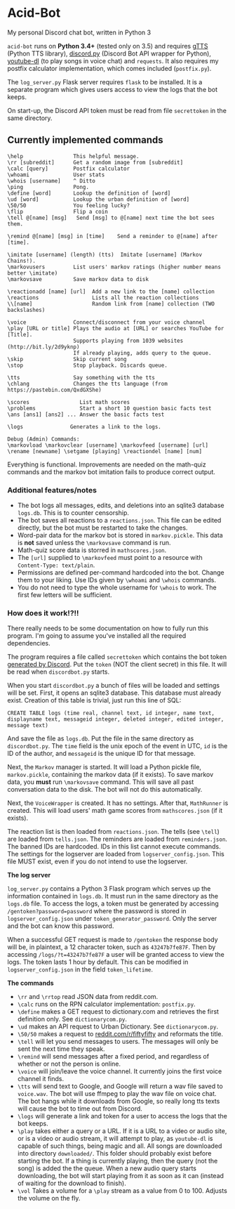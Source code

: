 # Acid-Bot
My personal Discord chat bot, written in Python 3

`acid-bot` runs on **Python 3.4+** (tested only on 3.5) and requires [gTTS](https://github.com/pndurette/gTTS) (Python TTS library), [discord.py](https://github.com/Rapptz/discord.py/) (Discord Bot API wrapper for Python), [youtube-dl](https://github.com/rg3/youtube-dl) (to play songs in voice chat) and `requests`. It also requires my postfix calculator implementation, which comes included (`postfix.py`).

The `log_server.py` Flask server requires `flask` to be installed. It is a separate program which gives users access to view the logs that the bot keeps.

On start-up, the Discord API token must be read from file `secrettoken` in the same directory.

## Currently implemented commands

	\help                This helpful message.
	\rr [subreddit]      Get a random image from [subreddit]
	\calc [query]        Postfix calculator
	\whoami              User stats
	\whois [username]    ^ Ditto
	\ping                Pong.
	\define [word]       Lookup the definition of [word]
	\ud [word]           Lookup the urban definition of [word]
	\50/50               You feeling lucky?
	\flip                Flip a coin
	\tell @[name] [msg]   Send [msg] to @[name] next time the bot sees them.

	\remind @[name] [msg] in [time]    Send a reminder to @[name] after [time].

	\imitate [username] (length) (tts)  Imitate [username] (Markov Chains!).
	\markovusers         List users' markov ratings (higher number means better \imitate)
	\markovsave          Save markov data to disk

	\reactionadd [name] [url]  Add a new link to the [name] collection
	\reactions                 Lists all the reaction collections
	\\[name]                   Random link from [name] collection (TWO backslashes)

	\voice               Connect/disconnect from your voice channel
	\play [URL or title] Plays the audio at [URL] or searches YouTube for [Title].
						 Supports playing from 1039 websites (http://bit.ly/2d9yknp)
						 If already playing, adds query to the queue.
	\skip                Skip current song
	\stop                Stop playback. Discards queue.

	\tts                 Say something with the tts
	\chlang              Changes the tts language (from https://pastebin.com/QxdGXShe)

	\scores                List math scores
	\problems              Start a short 10 question basic facts test
	\ans [ans1] [ans2] ... Answer the basic facts test

	\logs               Generates a link to the logs.

	Debug (Admin) Commands:
	\markovload \markovclear [username] \markovfeed [username] [url]
	\rename [newname] \setgame [playing] \reactiondel [name] [num]

Everything is functional. Improvements are needed on the math-quiz commands and the markov bot imitation fails to produce correct output.

### Additional features/notes

 - The bot logs all messages, edits, and deletions into an sqlite3 database `logs.db`. This is to counter censorship.
 - The bot saves all reactions to a `reactions.json`. This file can be edited directly, but the bot must be restarted to take the changes.
 - Word-pair data for the markov bot is stored in `markov.pickle`. This data is **not** saved unless the `\markovsave` command is run.
 - Math-quiz score data is storred in `mathscores.json`.
 - The `[url]` supplied to `\markovfeed` must point to a resource with `Content-Type: text/plain`.
 - Permissions are defined per-command hardcoded into the bot. Change them to your liking. Use IDs given by `\whoami` and `\whois` commands.
 - You do not need to type the whole username for `\whois` to work. The first few letters will be sufficient.

### How does it work!?!!

There really needs to be some documentation on how to fully run this program. I'm going to assume you've installed all the required dependencies.

The program requires a file called `secrettoken` which contains the bot token [generated by Discord](https://discordapp.com/developers/applications/me). Put the `token` (NOT the client secret) in this file. It will be read when `discordbot.py` starts.

When you start `discordbot.py` a bunch of files will be loaded and settings will be set. First, it opens an sqlite3 database. This database must already exist. Creation of this table is trivial, just run this line of SQL:

`CREATE TABLE logs (time real, channel text, id integer, name text, displayname text, messageid integer, deleted integer, edited integer, message text)`

And save the file as `logs.db`. Put the file in the same directory as `discordbot.py`. The `time` field is the unix epoch of the event in UTC, `id` is the ID of the author, and `messageid` is the unique ID for that message.

Next, the `Markov` manager is started. It will load a Python pickle file, `markov.pickle`, containing the markov data (if it exists). To save markov data, you **must** run `\markovsave` command. This will save all past conversation data to the disk. The bot will not do this automatically.

Next, the `VoiceWrapper` is created. It has no settings. After that, `MathRunner` is created. This will load users' math game scores from `mathscores.json` (if it exists).

The reaction list is then loaded from `reactions.json`. The tells (see `\tell`) are loaded from `tells.json`. The reminders are loaded from `reminders.json`. The banned IDs are hardcoded. IDs in this list cannot execute commands. The settings for the logserver are loaded from `logserver_config.json`. This file MUST exist, even if you do not intend to use the logserver.

**The log server**

`log_server.py` contains a Python 3 Flask program which serves up the information contained in `logs.db`. It must run in the same directory as the `logs.db` file. To access the logs, a token must be generated by accessing `/gentoken?password=password` where the password is stored in `logserver_config.json` under `token_generator_password`. Only the server and the bot can know this password.

When a successful GET request is made to `/gentoken` the response body will be, in plaintext, a 12 character token, such as `43247b7fe87F`. Then by accessing `/logs/?t=43247b7fe87F` a user will be granted access to view the logs. The token lasts 1 hour by default. This can be modified in `logserver_config.json` in the field `token_lifetime`.

**The commands**

 - `\rr` and `\rrtop` read JSON data from reddit.com.
 - `\calc` runs on the RPN calculator implementation: `postfix.py`.
 - `\define` makes a GET request to dictionary.com and retrieves the first definition only. See `dictionarycom.py`.
 - `\ud` makes an API request to Urban Dictionary. See `dictionarycom.py`.
 - `\50/50` makes a request to [reddit.com/r/fiftyfifty](https://reddit.com/r/fiftyfifty) and reformats the title.
 - `\tell` will let you send messages to users. The messages will only be sent the next time they speak.
 - `\remind` will send messages after a fixed period, and regardless of whether or not the person is online.
 - `\voice` will join/leave the voice channel. It currently joins the first voice channel it finds.
 - `\tts` will send text to Google, and Google will return a wav file saved to `voice.wav`. The bot will use ffmpeg to play the wav file on voice chat. The bot hangs while it downloads from Google, so really long tts texts will cause the bot to time out from Discord.
 - `\logs` will generate a link and token for a user to access the logs that the bot keeps.
 - `\play` takes either a query or a URL. If it is a URL to a video or audio site, or is a video or audio stream, it will attempt to play, as `youtube-dl` is capable of such things, being magic and all. All songs are downloaded into directory `downloaded/`. This folder should probably exist before starting the bot. If a thing is currently playing, then the query (not the song) is added the the queue. When a new audio query starts downloading, the bot will start playing from it as soon as it can (instead of waiting for the download to finish).
 - `\vol` Takes a volume for a `\play` stream as a value from 0 to 100. Adjusts the volume on the fly.
